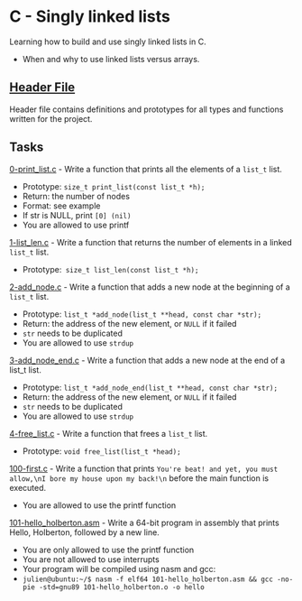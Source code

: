 # C - Singly linked lists
Learning how to build and use singly linked lists in C.
- When and why to use linked lists versus arrays.

## [Header File](./lists.h)
Header file contains definitions and prototypes for all types and functions written for the project.

## Tasks
[0-print_list.c](./0-print_list.c) - Write a function that prints all the elements of a `list_t` list.
- Prototype: `size_t print_list(const list_t *h);`
- Return: the number of nodes
- Format: see example
- If str is NULL, print `[0] (nil)`
- You are allowed to use printf

[1-list_len.c](./1-list_len.c) - Write a function that returns the number of elements in a linked `list_t` list.
- Prototype:` size_t list_len(const list_t *h);`

[2-add_node.c](./2-add_node.c) - Write a function that adds a new node at the beginning of a `list_t` list.
- Prototype: `list_t *add_node(list_t **head, const char *str);`
- Return: the address of the new element, or `NULL` if it failed
- `str` needs to be duplicated
- You are allowed to use `strdup`

[3-add_node_end.c](./3-add_node_end.c) - Write a function that adds a new node at the end of a list_t list.
- Prototype: `list_t *add_node_end(list_t **head, const char *str);`
- Return: the address of the new element, or `NULL` if it failed
- `str` needs to be duplicated
- You are allowed to use `strdup`

[4-free_list.c](./4-free_list.c) - Write a function that frees a `list_t` list.
- Prototype: `void free_list(list_t *head);`

[100-first.c](./100-first.c) - Write a function that prints `You're beat! and yet, you must allow,\nI bore my house upon my back!\n` before the main function is executed.
- You are allowed to use the printf function

[101-hello_holberton.asm](./101-hello_holberton.asm) - Write a 64-bit program in assembly that prints Hello, Holberton, followed by a new line.
- You are only allowed to use the printf function
- You are not allowed to use interrupts
- Your program will be compiled using nasm and gcc:
- `julien@ubuntu:~/$ nasm -f elf64 101-hello_holberton.asm && gcc -no-pie -std=gnu89 101-hello_holberton.o -o hello`

